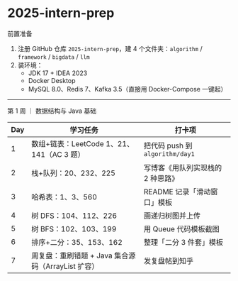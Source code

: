 # 2025-intern-prep
前置准备
1. 注册 GitHub 仓库 `2025-intern-prep`，建 4 个文件夹：`algorithm` / `framework` / `bigdata` / `llm`  
2. 装环境：  
   - JDK 17 + IDEA 2023  
   - Docker Desktop  
   - MySQL 8.0、Redis 7、Kafka 3.5（直接用 Docker-Compose 一键起）  
---

第 1 周 ｜ 数据结构与 Java 基础

| Day  | 学习任务                                           | 打卡项                            |
| :--- | -------------------------------------------------- | --------------------------------- |
| 1    | 数组+链表：LeetCode 1、21、141（AC 3 题）          | 把代码 push 到 `algorithm/day1`   |
| 2    | 栈+队列：20、232、225                              | 写博客《用队列实现栈的 2 种思路》 |
| 3    | 哈希表：1、3、560                                  | README 记录「滑动窗口」模板       |
| 4    | 树 DFS：104、112、226                              | 画递归树图并上传                  |
| 5    | 树 BFS：102、103、199                              | 用 Queue 代码模板截图             |
| 6    | 排序+二分：35、153、162                            | 整理「二分 3 件套」模板           |
| 7    | 周复盘：重刷错题 + Java 集合源码（ArrayList 扩容） | 发复盘帖到知乎                    |

